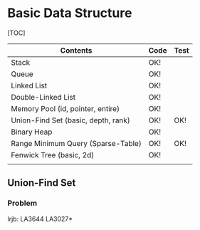 # Basic Data Structure



[TOC]

| Contents                            | Code | Test |
| ----------------------------------- | ---- | ---- |
| Stack                               | OK!  |      |
| Queue                               | OK!  |      |
| Linked List                         | OK!  |      |
| Double-Linked List                  | OK!  |      |
| Memory Pool (id, pointer, entire)   | OK!  |      |
| Union-Find Set (basic, depth, rank) | OK!  | OK!  |
| Binary Heap                         | OK!  |      |
| Range Minimum Query (Sparse-Table)  | OK!  | OK!  |
| Fenwick Tree (basic, 2d)            | OK!  |      |
|                                     |      |      |



## Union-Find Set 

### Problem

lrjb: LA3644 LA3027*